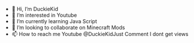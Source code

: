 - 👋 Hi, I’m DuckieKid
- 👀 I’m interested in Youtube
- 🌱 I’m currently learning Java Script
- 💞️ I’m looking to collaborate on Minecraft Mods
- 📫 How to reach me Youtube @DuckieKidJust Comment I dont get views

<!---
DuckieKid/DuckieKid is a ✨ special ✨ repository because its `README.md` (this file) appears on your GitHub profile.
You can click the Preview link to take a look at your changes.
--->

